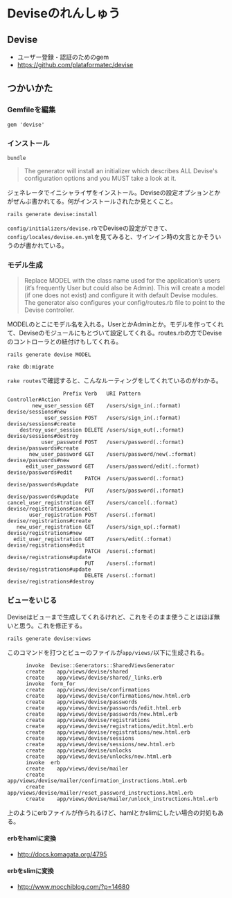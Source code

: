 # Deviseのれんしゅう

## Devise
- ユーザー登録・認証のためのgem
- https://github.com/plataformatec/devise

## つかいかた

### Gemfileを編集

```
gem 'devise'
```

### インストール

```
bundle
```

> The generator will install an initializer which describes ALL Devise's configuration options and you MUST take a look at it.

ジェネレータでイニシャライザをインストール。Deviseの設定オプションとかがぜんぶ書かれてる。何がインストールされたか見とくこと。

```
rails generate devise:install
```

`config/initializers/devise.rb`でDeviseの設定ができて、`config/locales/devise.en.yml`を見てみると、サインイン時の文言とかそういうのが書かれている。

### モデル生成

> Replace MODEL with the class name used for the application’s users (it’s frequently User but could also be Admin). This will create a model (if one does not exist) and configure it with default Devise modules. The generator also configures your config/routes.rb file to point to the Devise controller.

MODELのとこにモデル名を入れる。UserとかAdminとか。モデルを作ってくれて、Deviseのモジュールにもとづいて設定してくれる。routes.rbの方でDeviseのコントローラとの紐付けもしてくれる。

```
rails generate devise MODEL
```

```
rake db:migrate
```

`rake routes`で確認すると、こんなルーティングをしてくれているのがわかる。

```
                  Prefix Verb   URI Pattern                    Controller#Action
        new_user_session GET    /users/sign_in(.:format)       devise/sessions#new
            user_session POST   /users/sign_in(.:format)       devise/sessions#create
    destroy_user_session DELETE /users/sign_out(.:format)      devise/sessions#destroy
           user_password POST   /users/password(.:format)      devise/passwords#create
       new_user_password GET    /users/password/new(.:format)  devise/passwords#new
      edit_user_password GET    /users/password/edit(.:format) devise/passwords#edit
                         PATCH  /users/password(.:format)      devise/passwords#update
                         PUT    /users/password(.:format)      devise/passwords#update
cancel_user_registration GET    /users/cancel(.:format)        devise/registrations#cancel
       user_registration POST   /users(.:format)               devise/registrations#create
   new_user_registration GET    /users/sign_up(.:format)       devise/registrations#new
  edit_user_registration GET    /users/edit(.:format)          devise/registrations#edit
                         PATCH  /users(.:format)               devise/registrations#update
                         PUT    /users(.:format)               devise/registrations#update
                         DELETE /users(.:format)               devise/registrations#destroy
```

### ビューをいじる
Deviseはビューまで生成してくれるけれど、これをそのまま使うことはほぼ無いと思う。これを修正する。

```
rails generate devise:views
```

このコマンドを打つとビューのファイルが`app/views/`以下に生成される。

```
      invoke  Devise::Generators::SharedViewsGenerator
      create    app/views/devise/shared
      create    app/views/devise/shared/_links.erb
      invoke  form_for
      create    app/views/devise/confirmations
      create    app/views/devise/confirmations/new.html.erb
      create    app/views/devise/passwords
      create    app/views/devise/passwords/edit.html.erb
      create    app/views/devise/passwords/new.html.erb
      create    app/views/devise/registrations
      create    app/views/devise/registrations/edit.html.erb
      create    app/views/devise/registrations/new.html.erb
      create    app/views/devise/sessions
      create    app/views/devise/sessions/new.html.erb
      create    app/views/devise/unlocks
      create    app/views/devise/unlocks/new.html.erb
      invoke  erb
      create    app/views/devise/mailer
      create    app/views/devise/mailer/confirmation_instructions.html.erb
      create    app/views/devise/mailer/reset_password_instructions.html.erb
      create    app/views/devise/mailer/unlock_instructions.html.erb
```

上のようにerbファイルが作られるけど、hamlとかslimにしたい場合の対処もある。

#### erbをhamlに変換
- http://docs.komagata.org/4795

#### erbをslimに変換
- http://www.mocchiblog.com/?p=14680


